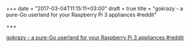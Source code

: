 +++
date = "2017-03-04T11:15:11+03:00"
draft = true
title = "gokrazy - a pure-Go userland for your Raspberry Pi 3 appliances  #reddit"

+++

<p><a href="https://t.co/PPakTVmX4S">gokrazy - a pure-Go userland for your Raspberry Pi 3 appliances  #reddit</a></p>
